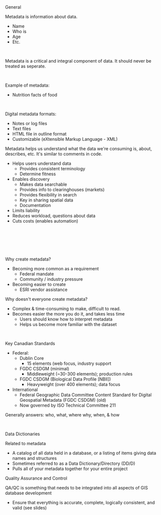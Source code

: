 General

Metadata is information about data.

-   Name
-   Who is
-   Age
-   Etc.

 

Metadata is a critical and integral component of data. It should never
be treated as seperate.

 

Example of metadata:

-   Nutrition facts of food

 

Digital metadata formats:

-   Notes or log files
-   Text files
-   HTML file in outline format
-   Customizable (eXtensible Markup Language - XML)

Metadata helps us understand what the data we're consuming is, about,
describes, etc. It's similar to comments in code. 

-   Helps users understand data
    -   Provides consistent terminology
    -   Determine fitness
-   Enables discovery
    -   Makes data searchable
    -   Provides info to clearinghouses (markets)
    -   Provides flexibility in search
    -   Key in sharing spatial data
    -   Documentation
-   Limits liability
-   Reduces workload, questions about data
-   Cuts costs (enables automation)

 

 

 

Why create metadata?

-   Becoming more common as a requirement
    -   Federal mandate
    -   Community / industry pressure
-   Becoming easier to create
    -   ESRI vendor assistance

Why doesn't everyone create metadata?

-   Complex & time-consuming to make, difficult to read.
-   Becomes easier the more you do it, and takes less time
    -   Users should know how to interpret metadata
    -   Helps us become more familiar with the dataset

 

Key Canadian Standards

-   Federal:
    -   Dublin Core
        -   15 elements (web focus, industry support
    -   FGDC CSDGM (minimal)
        -   Middleweight (\~30-300 elements); production rules
    -   FGDC CSDGM (Biological Data Profile \[NBII\])
        -   Heavyweight (over 400 elements); data focus
-   International
    -   Federal Geographic Data Committee Content Standard for Digital
        Geospatial Metadata (FGDC CSDGM) (old)
    -   Now governed by ISO Technical Committee 211

Generally answers: who, what, where why, when, & how

 

Data Dictionaries

Related to metadata

-   A catalog of all data held in a database, or a listing of items
    giving data names and structures
-   Sometimes referred to as a Data Dictionary/Directory (DD/D)
-   Pulls all of your metadata together for your entire project

Quality Assurance and Control

QA/QC is something that needs to be integrated into all aspects of GIS
database development

-   Ensure that everything is accurate, complete, logically consistent,
    and valid (see slides)
